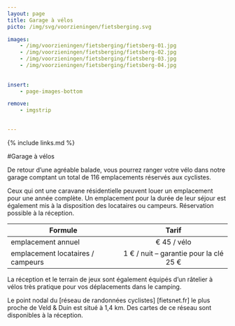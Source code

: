 ```yaml
---
layout: page
title: Garage à vélos
picto: /img/svg/voorzieningen/fietsberging.svg

images:
    - /img/voorzieningen/fietsberging/fietsberg-01.jpg
    - /img/voorzieningen/fietsberging/fietsberg-02.jpg
    - /img/voorzieningen/fietsberging/fietsberg-03.jpg
    - /img/voorzieningen/fietsberging/fietsberg-04.jpg
    
    
insert:
    - page-images-bottom

remove:
    - imgstrip
    

---
```


{% include links.md %}

#Garage à vélos

De retour d’une agréable balade, vous pourrez ranger votre vélo dans notre garage comptant un total de 116 emplacements réservés aux cyclistes.

Ceux qui ont une caravane résidentielle peuvent louer un emplacement pour une année complète. Un emplacement pour la durée de leur séjour est également mis à la disposition des locataires ou campeurs.
Réservation possible à la réception.

| Formule                 | Tarif |
|-------------------------|:-----:|
| emplacement annuel      |€ 45 / vélo   |
| emplacement locataires / campeurs | 1 € / nuit – garantie pour la clé 25 € |


La réception et le terrain de jeux sont également équipés d’un râtelier à vélos très pratique pour vos déplacements dans le camping. 

Le point nodal du [réseau de randonnées cyclistes] [fietsnet.fr] le plus proche de Veld & Duin est situé à 1,4 km. Des cartes de ce réseau sont disponibles à la réception.
